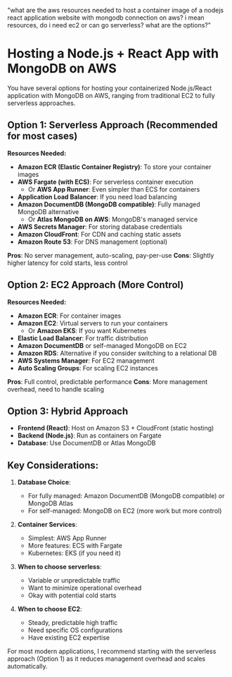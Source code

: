 "what are the aws resources needed to host a container image of a nodejs react application website with mongodb connection on aws?  i mean resources, do i need ec2 or can go serverless? what are the options?"

# Hosting a Node.js + React App with MongoDB on AWS

You have several options for hosting your containerized Node.js/React application with MongoDB on AWS, ranging from traditional EC2 to fully serverless approaches.

## Option 1: Serverless Approach (Recommended for most cases)

**Resources Needed:**
- **Amazon ECR (Elastic Container Registry)**: To store your container images
- **AWS Fargate (with ECS)**: For serverless container execution
  - Or **AWS App Runner**: Even simpler than ECS for containers
- **Application Load Balancer**: If you need load balancing
- **Amazon DocumentDB (MongoDB compatible)**: Fully managed MongoDB alternative
  - Or **Atlas MongoDB on AWS**: MongoDB's managed service
- **AWS Secrets Manager**: For storing database credentials
- **Amazon CloudFront**: For CDN and caching static assets
- **Amazon Route 53**: For DNS management (optional)

**Pros**: No server management, auto-scaling, pay-per-use
**Cons**: Slightly higher latency for cold starts, less control

## Option 2: EC2 Approach (More Control)

**Resources Needed:**
- **Amazon ECR**: For container images
- **Amazon EC2**: Virtual servers to run your containers
  - Or **Amazon EKS**: If you want Kubernetes
- **Elastic Load Balancer**: For traffic distribution
- **Amazon DocumentDB** or self-managed MongoDB on EC2
- **Amazon RDS**: Alternative if you consider switching to a relational DB
- **AWS Systems Manager**: For EC2 management
- **Auto Scaling Groups**: For scaling EC2 instances

**Pros**: Full control, predictable performance
**Cons**: More management overhead, need to handle scaling

## Option 3: Hybrid Approach

- **Frontend (React)**: Host on Amazon S3 + CloudFront (static hosting)
- **Backend (Node.js)**: Run as containers on Fargate
- **Database**: Use DocumentDB or Atlas MongoDB

## Key Considerations:

1. **Database Choice**:
   - For fully managed: Amazon DocumentDB (MongoDB compatible) or MongoDB Atlas
   - For self-managed: MongoDB on EC2 (more work but more control)

2. **Container Services**:
   - Simplest: AWS App Runner
   - More features: ECS with Fargate
   - Kubernetes: EKS (if you need it)

3. **When to choose serverless**:
   - Variable or unpredictable traffic
   - Want to minimize operational overhead
   - Okay with potential cold starts

4. **When to choose EC2**:
   - Steady, predictable high traffic
   - Need specific OS configurations
   - Have existing EC2 expertise

For most modern applications, I recommend starting with the serverless approach (Option 1) as it reduces management overhead and scales automatically.